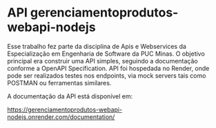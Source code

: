 # API gerenciamentoprodutos-webapi-nodejs

Esse trabalho fez parte da disciplina de Apis e Webservices da Especialização em Engenharia de Software da PUC Minas. 
O objetivo principal era construir uma API simples, seguindo a documentação conforme a OpenAPI Specification.
API foi hospedada no Render, onde pode ser realizados testes nos endpoints, via mock servers tais como POSTMAN ou ferramentas similares.

A documentação da API está disponível em: 

https://gerenciamentoprodutos-webapi-nodejs.onrender.com/documentation/
